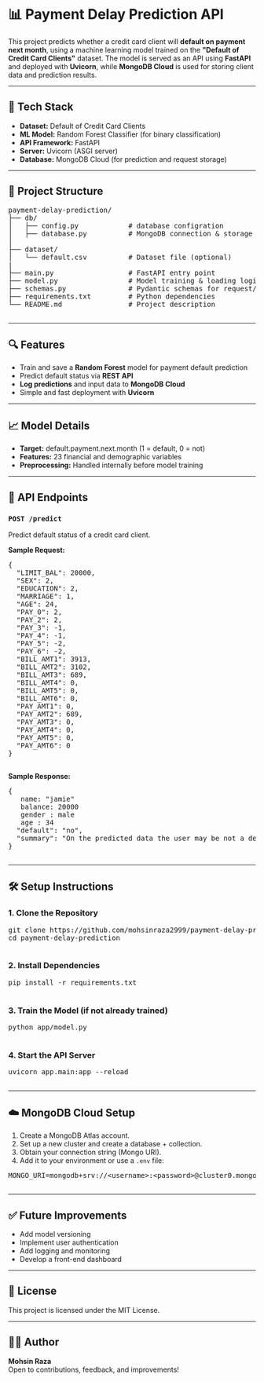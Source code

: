  <h1>📊 Payment Delay Prediction API</h1>

  <p>
    This project predicts whether a credit card client will <strong>default on payment next month</strong>, 
    using a machine learning model trained on the <strong>"Default of Credit Card Clients"</strong> dataset. 
    The model is served as an API using <strong>FastAPI</strong> and deployed with <strong>Uvicorn</strong>, 
    while <strong>MongoDB Cloud</strong> is used for storing client data and prediction results.
  </p>

  <hr>

  <h2>🚀 Tech Stack</h2>
  <ul>
    <li><strong>Dataset:</strong> Default of Credit Card Clients</li>
    <li><strong>ML Model:</strong> Random Forest Classifier (for binary classification)</li>
    <li><strong>API Framework:</strong> FastAPI</li>
    <li><strong>Server:</strong> Uvicorn (ASGI server)</li>
    <li><strong>Database:</strong> MongoDB Cloud (for prediction and request storage)</li>
  </ul>

  <hr>

  <h2>📂 Project Structure</h2>
  <pre>
payment-delay-prediction/
├── db/
│   ├── config.py            # database configration
│   ├── database.py          # MongoDB connection & storage logic
│ 
├── dataset/
│   └── default.csv          # Dataset file (optional)
|
├── main.py                  # FastAPI entry point
├── model.py                 # Model training & loading logic
├── schemas.py               # Pydantic schemas for request/response
├── requirements.txt         # Python dependencies
└── README.md                # Project description
  </pre>

  <hr>

  <h2>🔍 Features</h2>
  <ul>
    <li>Train and save a <strong>Random Forest</strong> model for payment default prediction</li>
    <li>Predict default status via <strong>REST API</strong></li>
    <li><strong>Log predictions</strong> and input data to <strong>MongoDB Cloud</strong></li>
    <li>Simple and fast deployment with <strong>Uvicorn</strong></li>
  </ul>

  <hr>

  <h2>📈 Model Details</h2>
  <ul>
    <li><strong>Target:</strong> default.payment.next.month (1 = default, 0 = not)</li>
    <li><strong>Features:</strong> 23 financial and demographic variables</li>
    <li><strong>Preprocessing:</strong> Handled internally before model training</li>
  </ul>

  <hr>

  <h2>📡 API Endpoints</h2>
  <h3><code>POST /predict</code></h3>
  <p>Predict default status of a credit card client.</p>

  <p><strong>Sample Request:</strong></p>
  <pre>
{
  "LIMIT_BAL": 20000,
  "SEX": 2,
  "EDUCATION": 2,
  "MARRIAGE": 1,
  "AGE": 24,
  "PAY_0": 2,
  "PAY_2": 2,
  "PAY_3": -1,
  "PAY_4": -1,
  "PAY_5": -2,
  "PAY_6": -2,
  "BILL_AMT1": 3913,
  "BILL_AMT2": 3102,
  "BILL_AMT3": 689,
  "BILL_AMT4": 0,
  "BILL_AMT5": 0,
  "BILL_AMT6": 0,
  "PAY_AMT1": 0,
  "PAY_AMT2": 689,
  "PAY_AMT3": 0,
  "PAY_AMT4": 0,
  "PAY_AMT5": 0,
  "PAY_AMT6": 0
}
  </pre>

  <p><strong>Sample Response:</strong></p>
  <pre>
{
   name: "jamie"
   balance: 20000
   gender : male
   age : 34
  "default": "no",
  "summary": "On the predicted data the user may be not a defaulter"
}
  </pre>

  <hr>

  <h2>🛠 Setup Instructions</h2>

  <h3>1. Clone the Repository</h3>
  <pre>
git clone https://github.com/mohsinraza2999/payment-delay-prediction.git
cd payment-delay-prediction
  </pre>

  <h3>2. Install Dependencies</h3>
  <pre>
pip install -r requirements.txt
  </pre>

  <h3>3. Train the Model (if not already trained)</h3>
  <pre>
python app/model.py
  </pre>

  <h3>4. Start the API Server</h3>
  <pre>
uvicorn app.main:app --reload
  </pre>

  <hr>

  <h2>☁️ MongoDB Cloud Setup</h2>
  <ol>
    <li>Create a MongoDB Atlas account.</li>
    <li>Set up a new cluster and create a database + collection.</li>
    <li>Obtain your connection string (Mongo URI).</li>
    <li>Add it to your environment or use a <code>.env</code> file:</li>
  </ol>
  <pre>
MONGO_URI=mongodb+srv://&lt;username&gt;:&lt;password&gt;@cluster0.mongodb.net/dbname
  </pre>

  <hr>

  <h2>✅ Future Improvements</h2>
  <ul>
    <li>Add model versioning</li>
    <li>Implement user authentication</li>
    <li>Add logging and monitoring</li>
    <li>Develop a front-end dashboard</li>
  </ul>

  <hr>

  <h2>📄 License</h2>
  <p>This project is licensed under the MIT License.</p>

  <hr>

  <h2>👨‍💻 Author</h2>
  <p><strong>Mohsin Raza</strong><br>
  Open to contributions, feedback, and improvements!</p>
